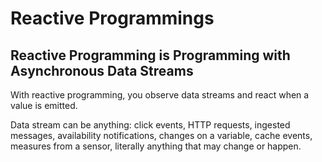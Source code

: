 # Reactive Programmings

## Reactive Programming is Programming with Asynchronous Data Streams

With reactive programming, you observe data streams and react when a value is emitted.

Data stream can be anything: click events, HTTP requests, ingested messages, availability notifications, changes on a variable, cache events, measures from a sensor, literally anything that may change or happen.


